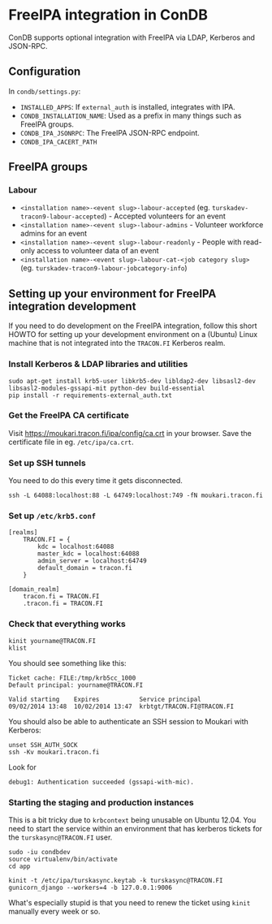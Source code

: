 # FreeIPA integration in ConDB

ConDB supports optional integration with FreeIPA via LDAP, Kerberos and JSON-RPC.

## Configuration

In `condb/settings.py`:

* `INSTALLED_APPS`: If `external_auth` is installed, integrates with IPA.
* `CONDB_INSTALLATION_NAME`: Used as a prefix in many things such as FreeIPA groups.
* `CONDB_IPA_JSONRPC`: The FreeIPA JSON-RPC endpoint.
* `CONDB_IPA_CACERT_PATH`

## FreeIPA groups

### Labour

* `<installation name>-<event slug>-labour-accepted` (eg. `turskadev-tracon9-labour-accepted`) - Accepted volunteers for an event
* `<installation name>-<event slug>-labour-admins` - Volunteer workforce admins for an event
* `<installation name>-<event slug>-labour-readonly` - People with read-only access to volunteer data of an event
* `<installation name>-<event slug>-labour-cat-<job category slug>` (eg. `turskadev-tracon9-labour-jobcategory-info`)

## Setting up your environment for FreeIPA integration development

If you need to do development on the FreeIPA integration, follow this short HOWTO for setting up your development environment on a (Ubuntu) Linux machine that is not integrated into the `TRACON.FI` Kerberos realm.

### Install Kerberos & LDAP libraries and utilities

    sudo apt-get install krb5-user libkrb5-dev libldap2-dev libsasl2-dev libsasl2-modules-gssapi-mit python-dev build-essential
    pip install -r requirements-external_auth.txt

### Get the FreeIPA CA certificate

Visit https://moukari.tracon.fi/ipa/config/ca.crt in your browser. Save the certificate file in eg. `/etc/ipa/ca.crt`.

### Set up SSH tunnels

You need to do this every time it gets disconnected.

    ssh -L 64088:localhost:88 -L 64749:localhost:749 -fN moukari.tracon.fi

### Set up `/etc/krb5.conf`

    [realms]
        TRACON.FI = {
            kdc = localhost:64088
            master_kdc = localhost:64088
            admin_server = localhost:64749
            default_domain = tracon.fi
        }

    [domain_realm]
        tracon.fi = TRACON.FI
        .tracon.fi = TRACON.FI

### Check that everything works

    kinit yourname@TRACON.FI
    klist

You should see something like this:

    Ticket cache: FILE:/tmp/krb5cc_1000
    Default principal: yourname@TRACON.FI

    Valid starting    Expires           Service principal
    09/02/2014 13:48  10/02/2014 13:47  krbtgt/TRACON.FI@TRACON.FI

You should also be able to authenticate an SSH session to Moukari with Kerberos:

    unset SSH_AUTH_SOCK
    ssh -Kv moukari.tracon.fi

Look for

    debug1: Authentication succeeded (gssapi-with-mic).

### Starting the staging and production instances

This is a bit tricky due to `krbcontext` being unusable on Ubuntu 12.04. You need to start the service within an environment that has kerberos tickets for the `turskasync@TRACON.FI` user.

    sudo -iu condbdev
    source virtualenv/bin/activate
    cd app

    kinit -t /etc/ipa/turskasync.keytab -k turskasync@TRACON.FI
    gunicorn_django --workers=4 -b 127.0.0.1:9006

What's especially stupid is that you need to renew the ticket using `kinit` manually every week or so.